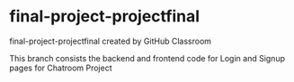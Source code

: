 # final-project-projectfinal
final-project-projectfinal created by GitHub Classroom

This branch consists the backend and frontend code for Login and Signup pages for Chatroom Project
